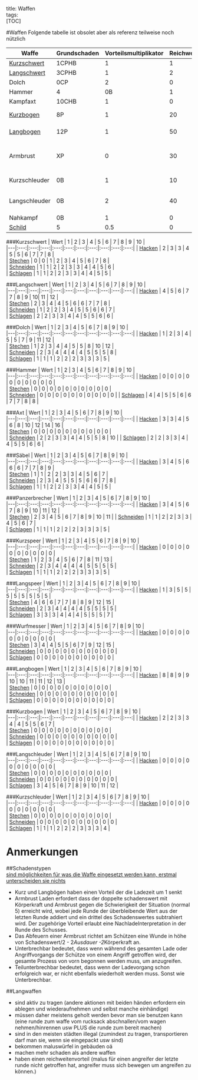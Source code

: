 title: Waffen  
tags:   
[TOC]  #WaffenFolgende tabelle ist obsolet aber als referenz teilweise noch nützlich|Waffe | Grundschaden | Vorteilsmultiplikator | Reichweite | Bemerkung ||---|---|---|---|---||[Kurzschwert](shortsword)| 1CPHB | 1 | 1 |   |  |[Langschwert](longsword)| 3CPHB | 1 | 2 |   |  |Dolch|       0CP | 2 | 0  |   |  |Hammer| 4 | 0B | 1 | Reload 3-KK |   |Kampfaxt | 10CHB | 1 | 0 | -3 Def ||[Kurzbogen](bows#shortbow)| 8P | 1 | 20 |   Reload 1, Unterbrechbar|  |[Langbogen](bows#longbow)| 12P | 1 | 50 |   Reload 2, Unterbrechbar|  |Armbrust| XP | 0 |  30 |  Reload KK,Armbrust@5>X*2-x/3:r, Teilunterbrechbar|  |Kurzschleuder| 0B | 1 | 10 |  Reload 1, Unterbrechbar |  |Langschleuder| 0B | 2 | 40 |  Reload 1, Schwierigkeit +2, Unterbrechbar |  |Nahkampf| 0B | 1 | 0 |  |[Schild](schools#schild)| 5 | 0.5 | 0 | Erhöht Defensive |###Kurzschwert| Wert                             | 1 | 2 | 3 | 4 | 5 | 6 | 7 | 8 | 9 | 10 |   |---|:---:|:---:|:---:|:---:|:---:|:---:|:---:|:---:|:---:|:---:|| [Hacken](damage#h-Hacken)        | 2 | 3 | 3 | 4 | 5 | 5 | 6 | 7 | 7 | 8 |   | [Stechen](damage#p-stechen)      | 0 | 0 | 1 | 2 | 3 | 4 | 5 | 6 | 7 | 8 |   | [Schneiden](weapons#c-schneiden) | 1 | 1 | 2 | 2 | 3 | 3 | 4 | 4 | 5 | 6 |   | [Schlagen](damage#b-stumpf)      | 1 | 1 | 2 | 2 | 3 | 3 | 4 | 4 | 5 | 5 |   ###Langschwert| Wert                             | 1 | 2 | 3 | 4 | 5 | 6 | 7 | 8 | 9 | 10 |   |---|:---:|:---:|:---:|:---:|:---:|:---:|:---:|:---:|:---:|:---:|| [Hacken](damage#h-Hacken)        | 4 | 5 | 6 | 7 | 7 | 8 | 9 | 10| 11 | 12 |   | [Stechen](damage#p-stechen)      | 2 | 3 | 4 | 4 | 5 | 6 | 6 | 7 | 7 | 8 |   | [Schneiden](weapons#c-schneiden) | 1 | 2 | 2 | 3 | 4 | 5 | 5 | 6 | 6 | 7 |   | [Schlagen](damage#b-stumpf)      | 2 | 2 | 3 | 3 | 4 | 4 | 5 | 5 | 6 | 6 |   ###Dolch| Wert                             | 1 | 2 | 3 | 4 | 5 | 6 | 7 | 8 | 9 | 10 |   |---|:---:|:---:|:---:|:---:|:---:|:---:|:---:|:---:|:---:|:---:|| [Hacken](damage#h-Hacken)        | 1 | 2 | 3 | 4 | 5 | 5 | 7 | 9 | 11 | 12 |   | [Stechen](damage#p-stechen)      | 1 | 2 | 3 | 4 | 4 | 5 | 5 | 8 | 10 | 12 |   | [Schneiden](weapons#c-schneiden) | 2 | 3 | 4 | 4 | 4 | 4 | 5 | 5 | 5 | 8  |   | [Schlagen](damage#b-stumpf)      | 1 | 1 | 1 | 2 | 2 | 2 | 3 | 3 | 3 | 5 |  ###Hammer| Wert                             | 1 | 2 | 3 | 4 | 5 | 6 | 7 | 8 | 9 | 10 |   |---|:---:|:---:|:---:|:---:|:---:|:---:|:---:|:---:|:---:|:---:|| [Hacken](damage#h-Hacken)        | 0 | 0 | 0 | 0 | 0 | 0 | 0 | 0 | 0 | 0 |  | [Stechen](damage#p-stechen)      | 0 | 0 | 0 | 0 | 0 | 0 | 0 | 0 | 0 | 0 |   | [Schneiden](weapons#c-schneiden) | 0 | 0 | 0 | 0 | 0 | 0 | 0 | 0 | 0 | 0 || [Schlagen](damage#b-stumpf)      | 4 | 4 | 5 | 5 | 6 | 6 | 7 | 7 | 8 | 8 | ###Axt| Wert                             | 1 | 2 | 3 | 4 | 5 | 6 | 7 | 8 | 9 | 10 |   |---|:---:|:---:|:---:|:---:|:---:|:---:|:---:|:---:|:---:|:---:|| [Hacken](damage#h-Hacken)        | 3 | 3 | 4 | 5 | 6 | 8 | 10 | 12 | 14 | 16 |   | [Stechen](damage#p-stechen)      | 0 | 0 | 0 | 0 | 0 | 0 | 0 | 0 | 0 | 0 |   | [Schneiden](weapons#c-schneiden) | 2 | 2 | 3 | 3 | 4 | 4 | 5 | 5 | 8 | 10 || [Schlagen](damage#b-stumpf)      | 2 | 2 | 3 | 3 | 4 | 4 | 5 | 5 | 6 | 6 | ###Säbel| Wert                             | 1 | 2 | 3 | 4 | 5 | 6 | 7 | 8 | 9 | 10 |   |---|:---:|:---:|:---:|:---:|:---:|:---:|:---:|:---:|:---:|:---:|| [Hacken](damage#h-Hacken)        | 3 | 4 | 5 | 6 | 6 | 6 | 7 | 7 | 8 | 9 |   | [Stechen](damage#p-stechen)      | 1 | 1 | 2 | 2 | 3 | 3 | 4 | 5 | 6 | 7 |   | [Schneiden](weapons#c-schneiden) | 2 | 3 | 4 | 5 | 5 | 5 | 6 | 6 | 7 | 8 |    | [Schlagen](damage#b-stumpf)      | 1 | 1 | 2 | 2 | 3 | 3 | 4 | 4 | 5 | 5 |  ###Panzerbrecher| Wert                             | 1 | 2 | 3 | 4 | 5 | 6 | 7 | 8 | 9 | 10 |   |---|:---:|:---:|:---:|:---:|:---:|:---:|:---:|:---:|:---:|:---:|| [Hacken](damage#h-Hacken)        | 3 | 4 | 5 | 6 | 7 | 8 | 9 | 10 | 11 | 12 |   | [Stechen](damage#p-stechen)      | 2 | 3 | 4 | 5 | 6 | 7 | 8 | 9 | 10 | 11 || [Schneiden](weapons#c-schneiden) | 1 | 1 | 2 | 2 | 3 | 3 | 4 | 5 | 6 | 7 |   | [Schlagen](damage#b-stumpf)      | 1 | 1 | 1 | 2 | 2 | 2 | 3 | 3 | 3 | 5 |  ###Kurzspeer| Wert                             | 1 | 2 | 3 | 4 | 5 | 6 | 7 | 8 | 9 | 10 |   |---|:---:|:---:|:---:|:---:|:---:|:---:|:---:|:---:|:---:|:---:|| [Hacken](damage#h-Hacken)        | 0 | 0 | 0 | 0 | 0 | 0 | 0 | 0 | 0 | 0 |   | [Stechen](damage#p-stechen)      | 1 | 2 | 3 | 4 | 5 | 6 | 7 | 8 | 11 | 13 |   | [Schneiden](weapons#c-schneiden) | 2 | 3 | 4 | 4 | 4 | 4 | 5 | 5 | 5 | 5  |   | [Schlagen](damage#b-stumpf)      | 1 | 1 | 1 | 2 | 2 | 2 | 3 | 3 | 3 | 5 |  ###Langspeer| Wert                             | 1 | 2 | 3 | 4 | 5 | 6 | 7 | 8 | 9 | 10 |   |---|:---:|:---:|:---:|:---:|:---:|:---:|:---:|:---:|:---:|:---:|| [Hacken](damage#h-Hacken)        | 1 | 3 | 5 | 5 | 5 | 5 | 5 | 5 | 5 | 5 |   | [Stechen](damage#p-stechen)      | 4 | 6 | 6 | 7 | 7 | 8 | 8 | 9 | 12 | 15 |   | [Schneiden](weapons#c-schneiden) | 2 | 3 | 4 | 4 | 4 | 4 | 5 | 5 | 5 | 5  |   | [Schlagen](damage#b-stumpf)      | 3 | 3 | 3 | 4 | 4 | 4 | 5 | 5 | 5 | 7 |  ###Wurfmesser| Wert                             | 1 | 2 | 3 | 4 | 5 | 6 | 7 | 8 | 9 | 10 |   |---|:---:|:---:|:---:|:---:|:---:|:---:|:---:|:---:|:---:|:---:|| [Hacken](damage#h-Hacken)        | 0 | 0 | 0 | 0 | 0 | 0 | 0 | 0 | 0 | 0 |   | [Stechen](damage#p-stechen)      | 3 | 4 | 4 | 5 | 5 | 6 | 7 | 9 | 12 | 15 |   | [Schneiden](weapons#c-schneiden) | 0 | 0 | 0 | 0 | 0 | 0 | 0 | 0 | 0 | 0 |    | [Schlagen](damage#b-stumpf)      | 0 | 0 | 0 | 0 | 0 | 0 | 0 | 0 | 0 | 0 |     ###Langbogen| Wert                             | 1 | 2 | 3 | 4 | 5 | 6 | 7 | 8 | 9 | 10 |   |---|:---:|:---:|:---:|:---:|:---:|:---:|:---:|:---:|:---:|:---:|| [Hacken](damage#h-Hacken)        | 8 | 8 | 9 | 9 | 10 | 10 | 11 | 11 | 12 | 13 |   | [Stechen](damage#p-stechen)      | 0 | 0 | 0 | 0 | 0 | 0 | 0 | 0 | 0 | 0 |   | [Schneiden](weapons#c-schneiden) | 0 | 0 | 0 | 0 | 0 | 0 | 0 | 0 | 0 | 0 |    | [Schlagen](damage#b-stumpf)      | 0 | 0 | 0 | 0 | 0 | 0 | 0 | 0 | 0 | 0 |###Kurzbogen| Wert                             | 1 | 2 | 3 | 4 | 5 | 6 | 7 | 8 | 9 | 10 |   |---|:---:|:---:|:---:|:---:|:---:|:---:|:---:|:---:|:---:|:---:|| [Hacken](damage#h-Hacken)        | 2 | 2 | 3 | 3 | 4 | 4 | 5 | 5 | 6 | 7 |   | [Stechen](damage#p-stechen)      | 0 | 0 | 0 | 0 | 0 | 0 | 0 | 0 | 0 | 0 |   | [Schneiden](weapons#c-schneiden) | 0 | 0 | 0 | 0 | 0 | 0 | 0 | 0 | 0 | 0 |    | [Schlagen](damage#b-stumpf)      | 0 | 0 | 0 | 0 | 0 | 0 | 0 | 0 | 0 | 0 |  ###Langschleuder| Wert                             | 1 | 2 | 3 | 4 | 5 | 6 | 7 | 8 | 9 | 10 |   |---|:---:|:---:|:---:|:---:|:---:|:---:|:---:|:---:|:---:|:---:|| [Hacken](damage#h-Hacken)        | 0 | 0 | 0 | 0 | 0 | 0 | 0 | 0 | 0 | 0 |  | [Stechen](damage#p-stechen)      | 0 | 0 | 0 | 0 | 0 | 0 | 0 | 0 | 0 | 0 |   | [Schneiden](weapons#c-schneiden) | 0 | 0 | 0 | 0 | 0 | 0 | 0 | 0 | 0 | 0 |    | [Schlagen](damage#b-stumpf)      | 3 | 4 | 5 | 6 | 7 | 8 | 9 | 10 | 11 | 12 |###Kurzschleuder| Wert                             | 1 | 2 | 3 | 4 | 5 | 6 | 7 | 8 | 9 | 10 |   |---|:---:|:---:|:---:|:---:|:---:|:---:|:---:|:---:|:---:|:---:|| [Hacken](damage#h-Hacken)        | 0 | 0 | 0 | 0 | 0 | 0 | 0 | 0 | 0 | 0 |   | [Stechen](damage#p-stechen)      | 0 | 0 | 0 | 0 | 0 | 0 | 0 | 0 | 0 | 0 |   | [Schneiden](weapons#c-schneiden) | 0 | 0 | 0 | 0 | 0 | 0 | 0 | 0 | 0 | 0 |    | [Schlagen](damage#b-stumpf)      | 1 | 1 | 1 | 2 | 2 | 2 | 3 | 3 | 3 | 4 |    # Anmerkungen  ##Schadenstypen  [sind möglichkeiten für was die Waffe eingesetzt werden kann, erstmal unterscheiden sie nichts](damage)* Kurz und Langbögen haben einen Vorteil der die Ladezeit um 1 senkt* Armbrust Laden erfordert dass der doppelte schadenswert mit Körperkraft und Armbrust gegen die Schwierigkeit der Situation (normal 5) erreicht wird, wobei jede Runde der überbleibende Wert aus der letzten Runde addiert und ein drittel des Schadenswertes subtrahiert wird. Der zugehörige Vorteil erlaubt eine NachladeInterpretation in der Runde des Schusses.* Das Abfeuern einer Armbrust richtet am Schützen eine Wunde in höhe von Schadenswert/2 - 2*Ausdauer -2*Körperkraft an.* Unterbrechbar bedeutet, dass wenn während des gesamten Lade oder Angriffvorgangs der Schütze von einem Angriff getroffen wird, der gesamte Prozess von vorn begonnen werden muss, um anzugreifen.* Teilunterbrechbar bedeutet, dass wenn der Ladevorgang schon erfolgreich war, er nicht ebenfalls wiederholt werden muss. Sonst wie Unterbrechbar.##Langwaffen    * sind aktiv zu tragen (andere aktionen mit beiden händen erfordern ein ablegen und wiederaufnehmen und selbst manche einhändige)* müssen daher meistens geholt werden bevor man sie benutzen kann (eine runde zum waffe vom rucksack abschnallen/vom wagen nehmen/hinrennen usw PLUS die runde zum bereit machen)* sind in den meisten städten illegal (zumindest zu tragen, transportieren darf man sie, wenn sie eingepackt usw sind)* bekommen maluswürfel in gebäuden oä* machen mehr schaden als andere waffen* haben einen reichweitenvorteil (malus für einen angreifer der letzte runde nicht getroffen hat, angreifer muss sich bewegen um angreifen zu können.)